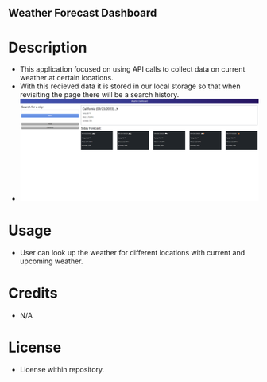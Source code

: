 ## Weather Forecast Dashboard

# Description
- This application focused on using API calls to collect data on current weather at certain locations.
- With this recieved data it is stored in our local storage so that when revisiting the page there will be a search history.
- ![Weather App Page](<assets/images/Screenshot 2023-09-23 155104.png>)

# Usage
- User can look up the weather for different locations with current and upcoming weather.

# Credits
- N/A

# License
- License within repository.